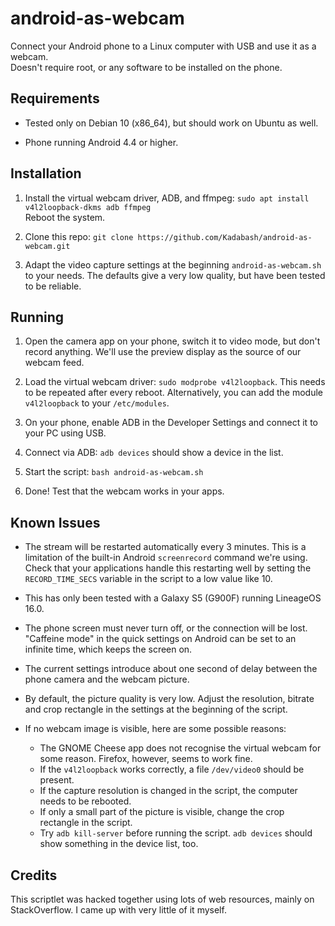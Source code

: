 # android-as-webcam

Connect your Android phone to a Linux computer with USB and use it as a webcam.<br>
Doesn't require root, or any software to be installed on the phone.

## Requirements

* Tested only on Debian 10 (x86_64), but should work on Ubuntu as well.

* Phone running Android 4.4 or higher.

## Installation

1. Install the virtual webcam driver, ADB, and ffmpeg: `sudo apt install v4l2loopback-dkms adb ffmpeg`<br>
   Reboot the system.
   
2. Clone this repo: `git clone https://github.com/Kadabash/android-as-webcam.git`

3. Adapt the video capture settings at the beginning `android-as-webcam.sh` to your needs.
   The defaults give a very low quality, but have been tested to be reliable.
   
## Running

1. Open the camera app on your phone, switch it to video mode, but don't record anything.
   We'll use the preview display as the source of our webcam feed.

2. Load the virtual webcam driver: `sudo modprobe v4l2loopback`. 
   This needs to be repeated after every reboot.
   Alternatively, you can add the module `v4l2loopback` to your `/etc/modules`.
   
3. On your phone, enable ADB in the Developer Settings and connect it to your PC using USB.
   
4. Connect via ADB: `adb devices` should show a device in the list.
  
5. Start the script: `bash android-as-webcam.sh`

6. Done! Test that the webcam works in your apps.

## Known Issues

* The stream will be restarted automatically every 3 minutes. 
  This is a limitation of the built-in Android `screenrecord` command we're using.
  Check that your applications handle this restarting well by setting the `RECORD_TIME_SECS` 
  variable in the script to a low value like 10.
  
* This has only been tested with a Galaxy S5 (G900F) running LineageOS 16.0.
  
* The phone screen must never turn off, or the connection will be lost.
  "Caffeine mode" in the quick settings on Android can be set to an infinite time, which keeps the screen on.
  
* The current settings introduce about one second of delay between the phone camera and the webcam picture.

* By default, the picture quality is very low. Adjust the resolution, bitrate and crop rectangle in the settings
  at the beginning of the script.
  
* If no webcam image is visible, here are some possible reasons:
  - The GNOME Cheese app does not recognise the virtual webcam for some reason. Firefox, however, seems to work fine.
  - If the `v4l2loopback` works correctly, a file `/dev/video0` should be present.
  - If the capture resolution is changed in the script, the computer needs to be rebooted.
  - If only a small part of the picture is visible, change the crop rectangle in the script.
  - Try `adb kill-server` before running the script. `adb devices` should show something in the device list, too.
  
## Credits

This scriptlet was hacked together using lots of web resources, mainly on StackOverflow.
I came up with very little of it myself.
